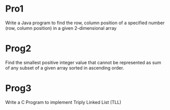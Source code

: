 # Pro1
Write a Java program to find the row, column position of a specified number (row, column position) in a given 2-dimensional array

# Prog2
Find the smallest positive integer value that cannot be represented as sum of any subset of a given array sorted in ascending order.

# Prog3
Write a C Program to implement Triply Linked List (TLL)
